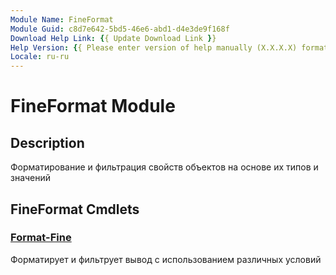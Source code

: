 ```yaml
---
Module Name: FineFormat
Module Guid: c8d7e642-5bd5-46e6-abd1-d4e3de9f168f
Download Help Link: {{ Update Download Link }}
Help Version: {{ Please enter version of help manually (X.X.X.X) format }}
Locale: ru-ru
---
```


# FineFormat Module
## Description
Форматирование и фильтрация свойств объектов на основе их типов и значений

## FineFormat Cmdlets
### [Format-Fine](Format-Fine.md)
Форматирует и фильтрует вывод с использованием различных условий

